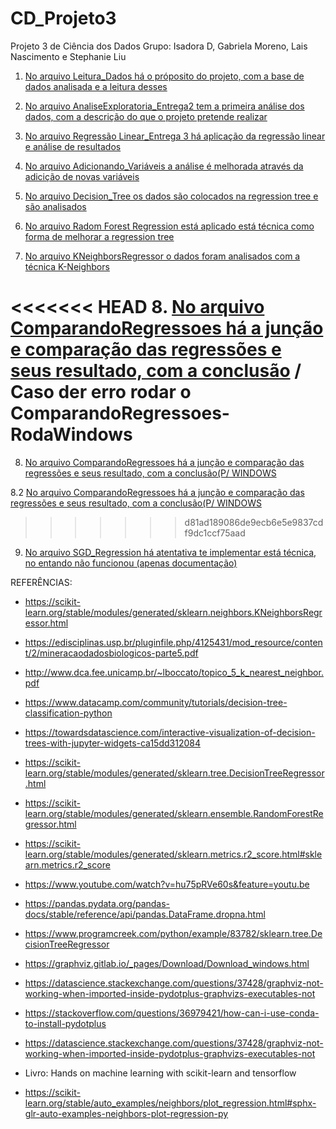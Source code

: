 # CD_Projeto3
Projeto 3 de Ciência dos Dados
Grupo: Isadora D, Gabriela Moreno, Lais Nascimento e Stephanie Liu

1. [No arquivo Leitura_Dados há o próposito do projeto, com a base de dados analisada e a leitura desses](Leitura_Dados.ipynb)

2. [No arquivo AnaliseExploratoria_Entrega2 tem a primeira análise dos dados, com a descrição do que o projeto pretende realizar](AnaliseExploratoria_Entrega2.ipynb)

3. [No arquivo Regressão Linear_Entrega 3 há aplicação da regressão linear e análise de resultados](Linear_Entrega_3.ipynb)

4. [No arquivo Adicionando_Variáveis a análise é melhorada através da adicição de novas variáveis](Adicionando_Variáveis.ipynb)

5. [No arquivo Decision_Tree os dados são colocados na regression tree e são analisados](Decision_Tree.ipynb)

6. [No arquivo Radom Forest Regression está aplicado está técnica como forma de melhorar a regression tree](Radom-Forest-Regression.ipynb)

7. [No arquivo KNeighborsRegressor o dados foram analisados com a técnica K-Neighbors](KNeighborsRegressor.ipynb)

<<<<<<< HEAD
8. [No arquivo  ComparandoRegressoes há a junção e comparação das regressões e seus resultado, com a conclusão](ComparandoRegressoes-final.ipynb) / Caso der erro rodar o ComparandoRegressoes-RodaWindows
=======
8. [No arquivo  ComparandoRegressoes há a junção e comparação das regressões e seus resultado, com a conclusão(P/ WINDOWS](	ComparandoRegressoes-RodaWindows.ipynb)

8.2 [No arquivo  ComparandoRegressoes há a junção e comparação das regressões e seus resultado, com a conclusão(P/ WINDOWS](	ComparandoRegressoes-RodaMac.ipynb)
>>>>>>> d81ad189086de9ecb6e5e9837cdf9dc1ccf75aad

9. [No arquivo SGD_Regression há atentativa te implementar está técnica, no entando não funcionou (apenas documentação)](SGD_Regression)

REFERÊNCIAS:

* https://scikit-learn.org/stable/modules/generated/sklearn.neighbors.KNeighborsRegressor.html

* https://edisciplinas.usp.br/pluginfile.php/4125431/mod_resource/content/2/mineracaodadosbiologicos-parte5.pdf

* http://www.dca.fee.unicamp.br/~lboccato/topico_5_k_nearest_neighbor.pdf

* https://www.datacamp.com/community/tutorials/decision-tree-classification-python

* https://towardsdatascience.com/interactive-visualization-of-decision-trees-with-jupyter-widgets-ca15dd312084

* https://scikit-learn.org/stable/modules/generated/sklearn.tree.DecisionTreeRegressor.html

* https://scikit-learn.org/stable/modules/generated/sklearn.ensemble.RandomForestRegressor.html

* https://scikit-learn.org/stable/modules/generated/sklearn.metrics.r2_score.html#sklearn.metrics.r2_score

* https://www.youtube.com/watch?v=hu75pRVe60s&feature=youtu.be

* https://pandas.pydata.org/pandas-docs/stable/reference/api/pandas.DataFrame.dropna.html

* https://www.programcreek.com/python/example/83782/sklearn.tree.DecisionTreeRegressor

* https://graphviz.gitlab.io/_pages/Download/Download_windows.html

* https://datascience.stackexchange.com/questions/37428/graphviz-not-working-when-imported-inside-pydotplus-graphvizs-executables-not

* https://stackoverflow.com/questions/36979421/how-can-i-use-conda-to-install-pydotplus

* https://datascience.stackexchange.com/questions/37428/graphviz-not-working-when-imported-inside-pydotplus-graphvizs-executables-not

* Livro: Hands on machine learning with scikit-learn and tensorflow

* https://scikit-learn.org/stable/auto_examples/neighbors/plot_regression.html#sphx-glr-auto-examples-neighbors-plot-regression-py
